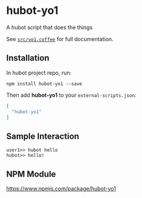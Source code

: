 # hubot-yo1

A hubot script that does the things

See [`src/yo1.coffee`](src/yo1.coffee) for full documentation.

## Installation

In hubot project repo, run:

`npm install hubot-yo1 --save`

Then add **hubot-yo1** to your `external-scripts.json`:

```json
[
  "hubot-yo1"
]
```

## Sample Interaction

```
user1>> hubot hello
hubot>> hello!
```

## NPM Module

https://www.npmjs.com/package/hubot-yo1
